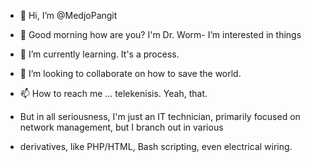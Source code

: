 - 👋 Hi, I’m @MedjoPangit
- 👀 Good morning how are you?  I'm Dr. Worm- I’m interested in things
- 🌱 I’m currently learning.  It's a process.
- 💞️ I’m looking to collaborate on how to save the world.
- 📫 How to reach me ... telekenisis.  Yeah, that.

- But in all seriousness, I'm just an IT technician, primarily focused on network management, but I branch out in various
- derivatives, like PHP/HTML, Bash scripting, even electrical wiring.

<!---
MedjoPangit/MedjoPangit is a ✨ special ✨ repository because its `README.md` (this file) appears on your GitHub profile.
You can click the Preview link to take a look at your changes.
--->
